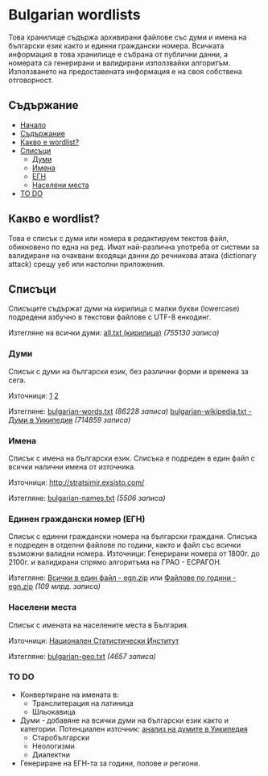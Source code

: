 # Bulgarian wordlists
Това хранилище съдържа архивирани файлове със думи и имена на български език както и единни граждански номера. Всичката информация в това хранилище е събрана от публични данни, а номерата са генерирани и валидирани използвайки алгоритъм. Използването на предоставената информация е на своя собствена отговорност.

## Съдържание
  * [Начало](#Bulgarian-wordlists)
  * [Съдържание](#Съдържание)
  * [Какво е wordlist?](#Какво-е-wordlist)
  * [Списъци](#Списъци)
    * [Думи](#Думи)
    * [Имена](#Имена)
    * [ЕГН](#Единен-граждански-номер-ЕГН)
    * [Населени места](#Населени-места)
  * [TO DO](#to-do)

## Какво е wordlist?
Това е списък с думи или номера в редактируем текстов файл, обикновено по една на ред. Имат най-различна употреба от системи за валидиране на очаквани входящи данни до речникова атака (dictionary attack) срещу уеб или настолни приложения.

## Списъци
Списъците съдържат думи на кирилица с малки букви (lowercase) подредени азбучно в текстови файлове с UTF-8 енкодинг. 

Изтегляне на всички думи: [all.txt (кирилица)](https://github.com/miglen/bulgarian-wordlists/blob/master/wordlists/all.txt?raw=true) *(755130 записа)*

### Думи
Списък с думи на български език, без различни форми и времена за сега.

Източници: [1](https://github.com/vanyog/grammar-bg) [2](https://github.com/titoBouzout/Dictionaries)

Изтегляне: [bulgarian-words.txt](https://github.com/miglen/bulgarian-wordlists/blob/master/wordlists/bulgarian-words.txt?raw=true) *(86228 записа)* [bulgarian-wikipedia.txt - Думи в Уикипедия](https://github.com/miglen/bulgarian-wordlists/blob/master/wordlists/bulgarian-wikipedia.txt?raw=true) *(714859 записа)* 

### Имена
Списък с имена на български език. Списъка е подреден в един файл с всички налични имена от източника.

Източници: http://stratsimir.exsisto.com/

Изтегляне: [bulgarian-names.txt](https://github.com/miglen/bulgarian-wordlists/blob/master/wordlists/bulgarian-names.txt?raw=true) *(5506 записа)*

### Единен граждански номер (ЕГН)
Списък с единни граждански номера на български граждани. Списъка е подреден в отделни файлове по години, както и файл със всички възможни валидни номера.
Източници: Генерирани номера от 1800г. до 2100г. и валидирани спрямо алгоритъма на ГРАО - ЕСРАГОН.

Изтегляне: [Всички в един файл - egn.zip](https://github.com/miglen/bulgarian-wordlists/releases/download/v1.0/egn.zip) или [Файлове по години - egn.zip](https://github.com/miglen/bulgarian-wordlists/releases/download/v1.0/egn-by-years.zip) *(109 млрд. записа)*

### Населени места
Списък с имената на населените места в България.

Източници: [Национален Статистически Институт](www.nsi.bg/nrnm)

Изтегляне: [bulgarian-geo.txt](https://raw.githubusercontent.com/miglen/bulgarian-wordlists/master/wordlists/bulgarian-geo.txt) *(4657 записа)*

### TO DO
 * Конвертиране на имената в:
   * Транслитерация на латиница
   * Шльокавица
 * Думи - добавяне на всички думи на български език както и категории. Потенциален източник: [анализ на думите в Уикипедия](http://nikolay.it/Blog/2011/08/%D0%90%D0%BD%D0%B0%D0%BB%D0%B8%D0%B7-%D0%BD%D0%B0-%D0%B1%D1%8A%D0%BB%D0%B3%D0%B0%D1%80%D1%81%D0%BA%D0%B8%D1%8F-%D0%B5%D0%B7%D0%B8%D0%BA-%D1%87%D1%80%D0%B5%D0%B7-Wikipedia/3)
   * Старобългарски
   * Неологизми
   * Диалектни
  * Генериране на ЕГН-та за години, полове и региони.
